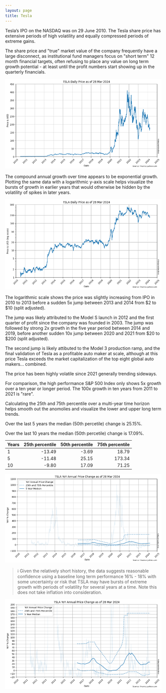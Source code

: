 ```yaml
---
layout: page
title: Tesla
---
```


Tesla’s IPO on the NASDAQ was on 29 June 2010. The Tesla share price has extensive periods of high volatility and equally compressed periods of extreme gains.

The share price and "true" market value of the company frequently have a large disconnect, as institutional fund managers focus on "short term" 12 month financial targets, often refusing to place any value on long term growth potential - at least until the profit numbers start showing up in the quarterly financials.


    
![png](images/tsla-prices_5_0.png)
    


The compound annual growth over time appears to be exponential growth. Plotting the same data with a logarithmic y-axis scale helps visualize the bursts of growth in earlier years that would otherwise be hidden by the volatility of spikes in later years.


    
![png](images/tsla-prices_7_0.png)
    


The logarithmic scale shows the price was slightly increasing from IPO in 2010 to 2013 before a sudden 5x jump between 2013 and 2014 from $2 to $10 (split adjusted).

The jump was likely attributed to the Model S launch in 2012 and the first quarter of profit since the company was founded in 2003. The jump was followed by strong 2x growth in the five year period between 2014 and 2019, before another sudden 10x jump between 2020 and 2021 from $20 to $200 (split adjusted).

The second jump is likely attibuted to the Model 3 production ramp, and the final validation of Tesla as a profitable auto maker at scale, although at this price Tesla exceeds the market capitalization of the top eight global auto makers... combined.

The price has been highly volatile since 2021 generally trending sideways.

For comparison, the high performance S&P 500 Index only shows 5x growth over a ten year or longer period. The 100x growth in ten years from 2011 to 2021 is "rare".



Calculating the 25th and 75th percentile over a multi-year time horizon helps smooth out the anomolies and visualize the lower and upper long term trends.





Over the last 5 years the median (50th percetile) change is 25.15%.

Over the last 10 years the median (50th percetile) change is 17.09%.

| Years | 25th percentile | 50th percentile | 75th percentile |
|-------|-----:|-----:|-----:|
| 1     | -13.49 | -3.69 | 18.79 |
| 5     | -11.48 | 25.15 | 173.34 |
| 10    | -9.80 | 17.09 | 71.25 |





    
![png](images/tsla-prices_13_0.png)
    


> ℹ Given the relatively short history, the data suggests reasonable confidence using a baseline long term performance 16% - 18% with some uncertainty or risk that TSLA may have bursts of extreme growth with periods of volatility for several years at a time. Note this does not take inflation into consideration.


    
![png](images/tsla-prices_15_0.png)
    

